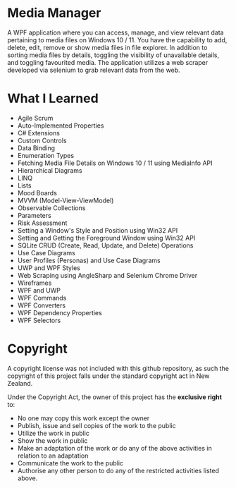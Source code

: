 # Media Manager

A WPF application where you can access, manage, and view relevant data pertaining to media files on Windows 10 / 11. You have the capability to add, delete, edit, remove or show media files in file explorer. In addition to sorting media files by details, toggling the visibility of unavailable details, and toggling favourited media. The application utilizes a web scraper developed via selenium to grab relevant data from the web.


# What I Learned
* Agile Scrum
* Auto-Implemented Properties
* C# Extensions
* Custom Controls
* Data Binding
* Enumeration Types
* Fetching Media File Details on Windows 10 / 11 using MediaInfo API
* Hierarchical Diagrams
* LINQ
* Lists
* Mood Boards
* MVVM (Model-View-ViewModel)
* Observable Collections
* Parameters
* Risk Assessment
* Setting a Window's Style and Position using Win32 API
* Setting and Getting the Foreground Window using Win32 API
* SQLite CRUD (Create, Read, Update, and Delete) Operations
* Use Case Diagrams
* User Profiles (Personas) and Use Case Diagrams
* UWP and WPF Styles
* Web Scraping using AngleSharp and Selenium Chrome Driver
* Wireframes
* WPF and UWP
* WPF Commands
* WPF Converters
* WPF Dependency Properties
* WPF Selectors


# Copyright
A copyright license was not included with this github repository, as such the copyright of this project falls under the standard copyright act in New Zealand.

Under the Copyright Act, the owner of this project has the **exclusive right** to:
* No one may copy this work except the owner
* Publish, issue and sell copies of the work to the public
* Utilize the work in public
* Show the work in public
* Make an adaptation of the work or do any of the above activities in relation to an adaptation
* Communicate the work to the public
* Authorise any other person to do any of the restricted activities listed above.
